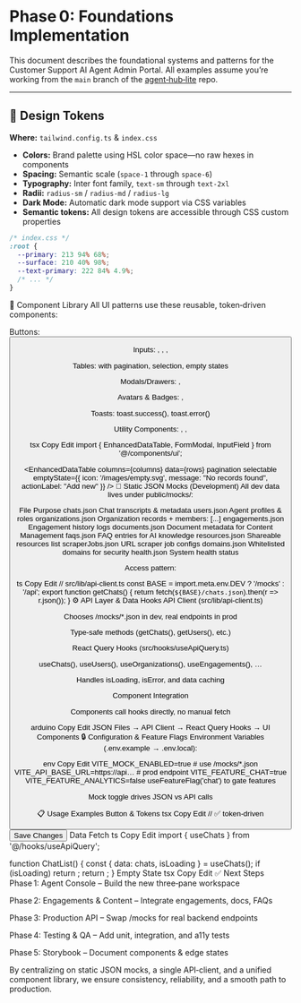 # Phase 0: Foundations Implementation

This document describes the foundational systems and patterns for the Customer Support AI Agent Admin Portal. All examples assume you’re working from the `main` branch of the [agent‑hub‑lite](https://github.com/andlengo26/agent-hub-lite) repo.

---

## 🎨 Design Tokens

**Where:** `tailwind.config.ts` & `index.css`

- **Colors:** Brand palette using HSL color space—no raw hexes in components  
- **Spacing:** Semantic scale (`space-1` through `space-6`)  
- **Typography:** Inter font family, `text-sm` through `text-2xl`  
- **Radii:** `radius-sm` / `radius-md` / `radius-lg`  
- **Dark Mode:** Automatic dark mode support via CSS variables
- **Semantic tokens:** All design tokens are accessible through CSS custom properties

```css
/* index.css */
:root {
  --primary: 213 94% 68%;
  --surface: 210 40% 98%; 
  --text-primary: 222 84% 4.9%;
  /* ... */
}
```
🧩 Component Library
All UI patterns use these reusable, token‑driven components:

Buttons: <Button variant="primary" size="md">

Inputs: <InputField>, <TextAreaField>, <SelectField>, <CheckboxField>

Tables: <EnhancedDataTable> with pagination, selection, empty states

Modals/Drawers: <FormModal>, <Drawer>

Avatars & Badges: <Avatar size="md">, <Badge status="active">

Toasts: toast.success(), toast.error()

Utility Components: <EmptyState>, <SearchInput>, <BulkActionsToolbar>

tsx
Copy
Edit
import { EnhancedDataTable, FormModal, InputField } from '@/components/ui';

<EnhancedDataTable 
  columns={columns}
  data={rows}
  pagination
  selectable
  emptyState={{ 
    icon: '/images/empty.svg', 
    message: "No records found", 
    actionLabel: "Add new" 
  }}
/>
📁 Static JSON Mocks (Development)
All dev data lives under public/mocks/:

File	Purpose
chats.json	Chat transcripts & metadata
users.json	Agent profiles & roles
organizations.json	Organization records + members: [...]
engagements.json	Engagement history logs
documents.json	Document metadata for Content Management
faqs.json	FAQ entries for AI knowledge
resources.json	Shareable resources list
scraperJobs.json	URL scraper job configs
domains.json	Whitelisted domains for security
health.json	System health status

Access pattern:

ts
Copy
Edit
// src/lib/api-client.ts
const BASE = import.meta.env.DEV ? '/mocks' : '/api';
export function getChats() {
  return fetch(`${BASE}/chats.json`).then(r => r.json());
}
⚙️ API Layer & Data Hooks
API Client (src/lib/api-client.ts)

Chooses /mocks/*.json in dev, real endpoints in prod

Type‑safe methods (getChats(), getUsers(), etc.)

React Query Hooks (src/hooks/useApiQuery.ts)

useChats(), useUsers(), useOrganizations(), useEngagements(), …

Handles isLoading, isError, and data caching

Component Integration

Components call hooks directly, no manual fetch

arduino
Copy
Edit
JSON Files → API Client → React Query Hooks → UI Components
🔒 Configuration & Feature Flags
Environment Variables (.env.example → .env.local):

env
Copy
Edit
VITE_MOCK_ENABLED=true          # use /mocks/*.json
VITE_API_BASE_URL=https://api…  # prod endpoint
VITE_FEATURE_CHAT=true
VITE_FEATURE_ANALYTICS=false
useFeatureFlag('chat') to gate features

Mock toggle drives JSON vs API calls

📋 Usage Examples
Button & Tokens
tsx
Copy
Edit
// ✅ token‑driven
<Button variant="primary" size="md" className="px-space-4 py-space-2">
  Save Changes
</Button>
Data Fetch
ts
Copy
Edit
import { useChats } from '@/hooks/useApiQuery';

function ChatList() {
  const { data: chats, isLoading } = useChats();
  if (isLoading) return <SkeletonTable rows={5} />;
  return <EnhancedDataTable columns={columns} data={chats} />;
}
Empty State
tsx
Copy
Edit
<EmptyState
  icon="/images/empty-chats.svg"
  message="No chat requests yet"
  actionLabel="Invite First Chat"
  onActionClick={openInviteModal}
/>
✅ Next Steps
Phase 1: Agent Console – Build the new three‑pane workspace

Phase 2: Engagements & Content – Integrate engagements, docs, FAQs

Phase 3: Production API – Swap /mocks for real backend endpoints

Phase 4: Testing & QA – Add unit, integration, and a11y tests

Phase 5: Storybook – Document components & edge states

By centralizing on static JSON mocks, a single API‑client, and a unified component library, we ensure consistency, reliability, and a smooth path to production.